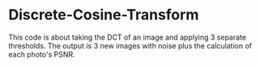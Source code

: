 # Discrete-Cosine-Transform
This code is about taking the DCT of an image and applying 3 separate thresholds. The output is 3 new images with noise plus the calculation of each photo's PSNR.

